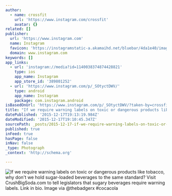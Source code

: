 ```yaml
---
author:
  - name: crossfit
    url: 'https://www.instagram.com/crossfit'
    avatar: {}
related: []
publisher:
  url: 'https://www.instagram.com'
  name: Instagram
  favicon: 'https://instagramstatic-a.akamaihd.net/bluebar/4da1e40/images/ico/favicon.ico'
  domain: www.instagram.com
keywords: []
app_links:
  - url: 'instagram://media?id=1140038374874428821'
    type: ios
    app_name: Instagram
    app_store_id: '389801252'
  - url: 'https://www.instagram.com/p/_SOtyctDWV/'
    type: android
    app_name: Instagram
    package: com.instagram.android
isBasedOnUrl: 'https://www.instagram.com/p/_SOtyctDWV/?taken-by=crossfit'
title: "If we require warning labels on toxic or dangerous products like tobacco, why don't we hold sugar-loaded beverages to the same standard? Visit CrushBigSoda.com to tell legislators that sugary beverages require warning labels. Link in bio. Image via @thebadgerx #cocacola"
datePublished: '2015-12-17T19:13:19.984Z'
dateModified: '2015-12-17T19:10:45.347Z'
sourcePath: _posts/2015-12-17-if-we-require-warning-labels-on-toxic-or-dangerous-products.md
published: true
inFeed: true
hasPage: false
inNav: false
_type: Photograph
_context: 'http://schema.org'

---
```

![If we require warning labels on toxic or dangerous products like tobacco&comma; why don't we hold sugar-loaded beverages to the same standard&quest; Visit CrushBigSoda&period;com to tell legislators that sugary beverages require warning labels&period; Link in bio&period; Image via &commat;thebadgerx &num;cocacola](https://scontent.cdninstagram.com/hphotos-xtf1/t51.2885-15/s480x480/e35/12362145_450837025116984_1770893954_n.jpg)